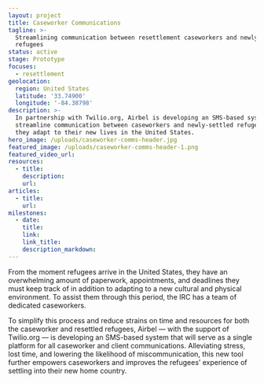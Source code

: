 ```yaml
---
layout: project
title: Caseworker Communications
tagline: >-
  Streamlining communication between resettlement caseworkers and newly arrived
  refugees
status: active
stage: Prototype
focuses:
  - resettlement
geolocation:
  region: United States
  latitude: '33.74900'
  longitude: '-84.38798'
description: >-
  In partnership with Twilio.org, Airbel is developing an SMS-based system to
  streamline communication between caseworkers and newly-settled refugees as
  they adapt to their new lives in the United States.
hero_image: /uploads/caseworker-comms-header.jpg
featured_image: /uploads/caseworker-comms-header-1.png
featured_video_url:
resources:
  - title:
    description:
    url:
articles:
  - title:
    url:
milestones:
  - date:
    title:
    link:
    link_title:
    description_markdown:
---
```


From the moment refugees arrive in the United States, they have an overwhelming amount of paperwork, appointments, and deadlines they must keep track of in addition to adapting to a new cultural and physical environment. To assist them through this period, the IRC has a team of dedicated caseworkers.

To simplify this process and reduce strains on time and resources for both the caseworker and resettled refugees, Airbel — with the support of Twilio.org — is developing an SMS-based system that will serve as a single platform for all caseworker and client communications. Alleviating stress, lost time, and lowering the likelihood of miscommunication, this new tool further empowers caseworkers and improves the refugees’ experience of settling into their new home country.